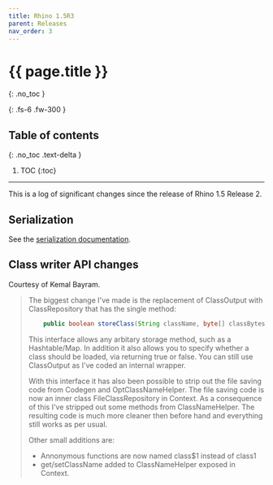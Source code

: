 ```yaml
---
title: Rhino 1.5R3
parent: Releases
nav_order: 3
---
```


# {{ page.title }}
{: .no_toc }

{: .fs-6 .fw-300 }

## Table of contents
{: .no_toc .text-delta }

1. TOC
{:toc}

---
This is a log of significant changes since the release of Rhino 1.5 Release 2.

## Serialization
See the [serialization documentation](../serialization.md).

## Class writer API changes
Courtesy of Kemal Bayram.

> The biggest change I've made is the replacement of ClassOutput with ClassRepository that has the single method:
> ```java
>     public boolean storeClass(String className, byte[] classBytes, boolean isTopLevel) throws IOException;
> ```
> This interface allows any arbitary storage method, such as a Hashtable/Map. In addition it also allows you to specify whether a class should be loaded, via returning true or false.  You can still use ClassOutput as I've coded an internal wrapper.
> 
> With this interface it has also been possible to strip out the file saving code from Codegen and OptClassNameHelper.  The file saving code is now an inner class FileClassRepository in Context. As a consequence of this  I've stripped out some methods from ClassNameHelper. The resulting code is much more cleaner then before hand and everything still works as per usual.
> 
> Other small additions are:
> - Annonymous functions are now named class$1 instead of class1
> - get/setClassName added to ClassNameHelper exposed in Context.